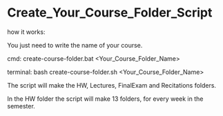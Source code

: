 # Create_Your_Course_Folder_Script

how it works: 

You just need to write the name of your course.


cmd: create-course-folder.bat <Your_Course_Folder_Name>

terminal: bash create-course-folder.sh <Your_Course_Folder_Name>


The script will make the HW, Lectures, FinalExam and Recitations folders.

In the HW folder the script will make 13 folders, for every week in the semester.
